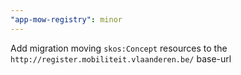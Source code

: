 ```yaml
---
"app-mow-registry": minor
---
```


Add migration moving `skos:Concept` resources to the `http://register.mobiliteit.vlaanderen.be/` base-url
